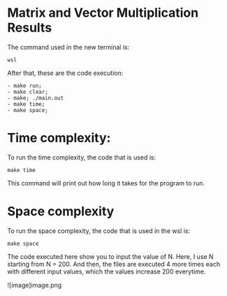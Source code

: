 # Matrix and Vector Multiplication Results

The command used in the new terminal is:

```
wsl 
```
After that, these are the code execution: 

```
- make run;
- make clear;
- make; ./main.out
- make time;
- make space;
```
 
 # Time complexity:
 
To run the time complexity, the code that is used is: 

```
make time
```
This  command will print out how long it takes for the program to run. 


# Space complexity

To run the space complexity, the code that is used in the wsl is: 

```
make space
```

The code executed here show you to input the value of N. Here, I use N starting from N = 200. And then, the files are executed 4 more times each with different input values, which the values increase 200 everytime. 

![image]image.png
